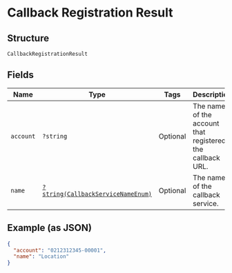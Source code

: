 
# Callback Registration Result

## Structure

`CallbackRegistrationResult`

## Fields

| Name | Type | Tags | Description | Getter | Setter |
|  --- | --- | --- | --- | --- | --- |
| `account` | `?string` | Optional | The name of the account that registered the callback URL. | getAccount(): ?string | setAccount(?string account): void |
| `name` | [`?string(CallbackServiceNameEnum)`](../../doc/models/callback-service-name-enum.md) | Optional | The name of the callback service. | getName(): ?string | setName(?string name): void |

## Example (as JSON)

```json
{
  "account": "0212312345-00001",
  "name": "Location"
}
```

